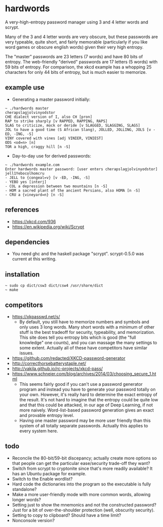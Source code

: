 # hardwords
A very-high-entropy password manager using 3 and 4 letter words and scrypt.

Many of the 3 and 4 letter words are very obscure, but these passwords are
very typeable, quite short, and fairly memorable (particularly if you like word
games or obscure english words) given their very high entropy.

The "master" passwords are 23 letters (7 words) and have 80 bits of
entropy. The web-friendly "derived" passwords are 17 letters (5 words)
with 59 bits of entropy. For comparison, the
xkcd example has a whopping 25 characters for only 44 bits of entropy,
but is much easier to memorize.

## example use
- Generating a master password initially:
```shell
~ ./hardwords master
cherapslagjolvinyodstor
CHE dialect version of I, also CH [pron]
RAP to strike sharply [v RAPPED, RAPPING, RAPS]
SLAG to criticize, mock or deride [v SLAGGED, SLAGGING, SLAGS]
JOL to have a good time (S African Slang), JOLLED, JOLLING, JOLS [v -ED, -ING, -S]
VINY covered with vines [adj VINIER, VINIEST]
ODS <od=n> [n]
TOR a high, craggy hill [n -S]
```
- Day-to-day use for derived passwords:
```shell
~ ./hardwords example.com
Enter hardwords master password: [user enters cherapslagjolvinyodstor]
jell1Yebocolhomcru
- JELL to {congeal=v} [v -ED, -ING, -S]
- YEBO yes [interj]
- COL a depression between two mountains [n -S]
- HOM a sacred plant of the ancient Persians, also HOMA [n -S]
- CRU a {vineyard=n} [n -S]
```

## references
- https://xkcd.com/936
- https://en.wikipedia.org/wiki/Scrypt

## dependencies
- You need ghc and the haskell package "scrypt". scrypt-0.5.0 was current at this writing.

## installation
```shell
~ sudo cp dict/csw3 dict/csw4 /usr/share/dict
~ make
```

## competitors
- https://xkpasswd.net/s/
  - By default, you still have to memorize numbers and symbols and only uses 3
    long words.
    Many short words with a minimum of other stuff is the best tradeoff for
    security, typeability, and memorization.
    This site does tell you entropy bits which is good
    (the "full knowledge" one counts), and you can massage the many settings
    to some extent. Actually all of these have competitors have similar issues.
- https://github.com/redacted/XKCD-password-generator
- http://correcthorsebatterystaple.net/
- http://vakila.github.io/rc-projects/xkcd-pass/
- https://www.schneier.com/blog/archives/2014/03/choosing_secure_1.html
  - This seems fairly good if you can't use a password generator program
    and instead you have to generate your password totally on your own.
    However, it's really hard to determine the exact entropy of the result.
    It's not hard to imagine that the entropy could be quite low and that
    this could be attacked, in our age of Deep Learning, if not more naively.
    Word-list-based password generation gives an exact and provable entropy
    level.
  - Having one master password may be more user friendly than this system of
    all totally separate passwords. Actually this applies to every system here.

## todo
- Reconcile the 80-bit/59-bit discepancy; actually create more options so
  that people can get the particular ease/security trade-off they want?
- Switch from scrypt to cryptonite since that's more readily available?
  It has an Ubuntu package for example.
- Switch to the Enable wordlist?
- Hard code the dictionaries into the program so the executable is fully
  standalone?
- Make a more user-friendly mode with more common words, allowing longer
  words?
- Setting just to show the mnemonics and not the constructed password?
  Just for a bit of over-the-shoulder protection (well, obscurity security).
- Setting to copy to clipboard? Should have a time limit?
- Nonconsole version?
